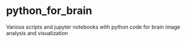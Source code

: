 # python_for_brain
Various scripts and jupyter notebooks with python code for brain image analysis and visualization
